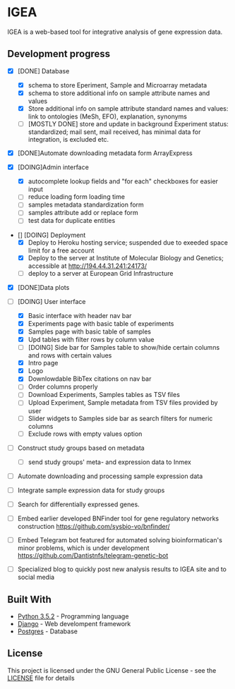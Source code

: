 # IGEA

IGEA is a web-based tool for integrative analysis of gene expression data.


## Development progress

- [X] [DONE] Database
	- [X] schema to store Eperiment, Sample and Microarray metadata
	- [X] schema to store additional info on sample attribute names and values
	- [X] Store additional info on sample attribute standard names and values: link to ontologies (MeSh, EFO), explanation, synonyms
	- [ ] [MOSTLY DONE] store and update in background Experiment status: standardized; mail sent, mail received, has minimal data for integration, is excluded etc.

- [X] [DONE]Automate downloading metadata form ArrayExpress

- [X] [DOING]Admin interface 
	- [X] autocomplete lookup fields and "for each" checkboxes for easier input
	- [ ] reduce loading form loading time
	- [ ] samples metadata standardization form 
	- [ ] samples attribute add or replace form
	- [ ] test data for duplicate entities

- [] [DOING] Deployment
	- [X] Deploy to Heroku hosting service; suspended due to exeeded space limit for a free account
	- [X] Deploy to the server at Institute of Molecular Biology and Genetics; accessible at http://194.44.31.241:24173/
	- [ ] deploy to a server at European Grid Infrastructure 

- [X] [DONE]Data plots

- [ ] [DOING] User interface
	- [X] Basic interface with header nav bar
	- [X] Experiments page with basic table of experiments
	- [X] Samples page with basic table of samples
	- [X] Upd tables with filter rows by column value
	- [ ] [DOING] Side bar for Samples table to show/hide certain columns and rows with certain values
	- [X] Intro page
	- [X] Logo
	- [X] Downlowdable BibTex citations on nav bar
	- [ ] Order columns properly 
	- [ ] Download Experiments, Samples tables as TSV files
	- [ ] Upload Experiment, Sample metadata from TSV files provided by user
	- [ ] Slider widgets to Samples side bar as search filters for numeric columns
	- [ ] Exclude rows with empty values option

- [ ] Construct study groups based on metadata 
	- [ ] send study groups' meta- and expression data to Inmex

- [ ] Automate downloading and processing sample expression data

- [ ] Integrate sample expression data for study groups

- [ ] Search for differentially expressed genes.

- [ ] Embed earlier developed BNFinder tool for gene regulatory networks construction https://github.com/sysbio-vo/bnfinder/

- [ ] Embed Telegram bot featured for automated solving bioinformatican's minor problems, which is under development https://github.com/Dantistnfs/telegram-genetic-bot

- [ ] Specialized blog to quickly post new analysis results to IGEA site and to social media 









<!-- 
## Getting Started

These instructions will get you a copy of the project up and running on your local machine for development and testing purposes. See deployment for notes on how to deploy the project on a live system.

### Prerequisites

What things you need to install the software and how to install them

```
Give examples
```

### Installing

A step by step series of examples that tell you have to get a development env running

Say what the step will be

```
Give the example
```

And repeat

```
until finished
```

End with an example of getting some data out of the system or using it for a little demo

## Running the tests

Explain how to run the automated tests for this system

### Break down into end to end tests

Explain what these tests test and why

```
Give an example
```

### And coding style tests

Explain what these tests test and why

```
Give an example
```

## Deployment

Add additional notes about how to deploy this on a live system
 -->
## Built With

* [Python 3.5.2](https://www.python.org/downloads/release/python-352/) - Programming language
* [Django](https://github.com/django/django) - Web develompent framework
* [Postgres](https://rometools.github.io/rome/) - Database

<!-- ## Contributing

Please read [CONTRIBUTING.md](https://gist.github.com/PurpleBooth/b24679402957c63ec426) for details on our code of conduct, and the process for submitting pull requests to us.

## Versioning

We use [SemVer](http://semver.org/) for versioning. For the versions available, see the [tags on this repository](https://github.com/your/project/tags). 
 
## Authors

* **Billie Thompson** - *Initial work* - [PurpleBooth](https://github.com/PurpleBooth)

See also the list of [contributors](https://github.com/your/project/contributors) who participated in this project.
-->
## License

This project is licensed under the GNU General Public License - see the [LICENSE](LICENSE) file for details

<!-- 
## Acknowledgments

* Hat tip to anyone who's code was used
* Inspiration
* etc -->

